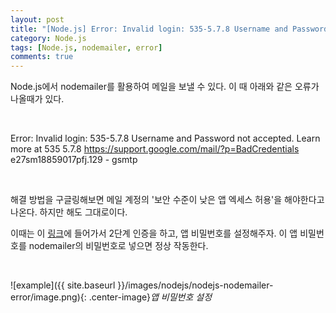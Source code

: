 ```yaml
---
layout: post
title: "[Node.js] Error: Invalid login: 535-5.7.8 Username and Password not accepted 에러 해결"
category: Node.js
tags: [Node.js, nodemailer, error]
comments: true
---
```


Node.js에서 nodemailer를 활용하여 메일을 보낼 수 있다. 이 때 아래와 같은 오류가 나올때가 있다.

<br />

Error: Invalid login: 535-5.7.8 Username and Password not accepted. Learn more at 535 5.7.8 https://support.google.com/mail/?p=BadCredentials e27sm18859017pfj.129 - gsmtp

<br />

해결 방법을 구글링해보면 메일 계정의 '보안 수준이 낮은 앱 엑세스 허용'을 해야한다고 나온다. 하지만 해도 그대로이다.

이때는 이 [링크](https://myaccount.google.com/security?pli=1)에 들어가서 2단계 인증을 하고, 앱 비밀번호를 설정해주자. 이 앱 비밀번호를 nodemailer의 비밀번호로 넣으면 정상 작동한다.

<br />

![example]({{ site.baseurl }}/images/nodejs/nodejs-nodemailer-error/image.png){: .center-image}*앱 비밀번호 설정*

<br />
